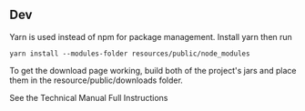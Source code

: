 ## Dev
Yarn is used instead of npm for package management. Install yarn
then run
```
yarn install --modules-folder resources/public/node_modules
```

To get the download page working, build both of the project's jars and place them in the resource/public/downloads folder.

See the Technical Manual Full Instructions